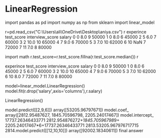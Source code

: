 # LinearRegression
import pandas as pd
import numpy as np
from sklearn import linear_model

r=pd.read_csv("C:\\Users\\ali\\OneDrive\\Desktop\\aniya.csv")
r
 experince	test_score	interview_score	salary
0	      0        	8.0	               9	50000
1      	0        	8.0              	 6	45000
2     	5        	6.0	               7	60000
3     	2         10.0	            10	65000
4	      7	        9.0              	6 	70000
5      	3	        7.0	              10	62000
6     	10      	NaN	              7	  72000
7      	11	      7.0	              8	  80000

import math
r.test_score=r.test_score.fillna(r.test_score.median())
r

 experince	test_score	interview_score	salary
0	      0        	8.0	               9	50000
1      	0        	8.0              	 6	45000
2     	5        	6.0	               7	60000
3     	2         10.0	            10	65000
4	      7	        9.0              	6 	70000
5      	3	        7.0	              10	62000
6     	10      	8.0	              7	  72000
7      	11	      7.0	              8	  80000

model=linear_model.LinearRegression()
model.fit(r.drop('salary',axis='columns'),r.salary)

LinearRegression()

model.predict([[2,9,6]])
array([53205.96797671])
model.coef_
array([2812.95487627, 1845.70596798, 2205.24017467])
model.intercept_
17737.26346433771
2812.95487627*2+1845.70596798*9+ 2205.24017467*6+17737.26346433771
2813.53205.967976717715
2814.model.predict([[12,10,10]])
array([92002.18340611])
final answer

